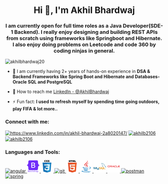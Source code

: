 <h1 align="center">Hi 👋, I'm Akhil Bhardwaj</h1>
<h3 align="center">I am currently open for full time roles as a Java Developer(SDE-1 Backend). I really enjoy designing and building REST APIs from scratch using frameworks like Springboot and Hibernate. I also enjoy doing problems on Leetcode and code 360 by coding ninjas in general.</h3>

<p align="left"> <img src="https://komarev.com/ghpvc/?username=akhilbhardwaj20&label=Profile%20views&color=0e75b6&style=flat" alt="akhilbhardwaj20" /> </p>

- 🌱 I am currently having 2+ years of hands-on experience in **DSA & Backend Frameworks like Spring Boot and Hibernate and Databases- Oracle SQL and PostgreSQL**

- 🤝 How to reach me [LinkedIn - @AkhilBhardwaj](https://www.linkedin.com/in/akhil-bhardwaj-2a8020147/)

- ⚡ Fun fact: **I used to refresh myself by spending time going outdoors, play FIFA & lot more..**

<h3 align="left">Connect with me:</h3>
<p align="left">
<a href="https://linkedin.com/in/https://www.linkedin.com/in/akhil-bhardwaj-2a8020147/" target="blank"><img align="center" src="https://raw.githubusercontent.com/rahuldkjain/github-profile-readme-generator/master/src/images/icons/Social/linked-in-alt.svg" alt="https://www.linkedin.com/in/akhil-bhardwaj-2a8020147/" height="30" width="40" /></a>
<a href="https://www.codechef.com/users/akhilb2106" target="blank"><img align="center" src="https://cdn.jsdelivr.net/npm/simple-icons@3.1.0/icons/codechef.svg" alt="akhilb2106" height="30" width="40" /></a>
<a href="https://www.leetcode.com/akhilb2106" target="blank"><img align="center" src="https://raw.githubusercontent.com/rahuldkjain/github-profile-readme-generator/master/src/images/icons/Social/leet-code.svg" alt="akhilb2106" height="30" width="40" /></a>
</p>

<h3 align="left">Languages and Tools:</h3>
<p align="left"> <a href="https://angular.io" target="_blank"> <img src="https://angular.io/assets/images/logos/angular/angular.svg" alt="angular" width="40" height="40"/> </a> <a href="https://getbootstrap.com" target="_blank"> <img src="https://raw.githubusercontent.com/devicons/devicon/master/icons/bootstrap/bootstrap-plain-wordmark.svg" alt="bootstrap" width="40" height="40"/> </a> <a href="https://www.w3schools.com/css/" target="_blank"> <img src="https://raw.githubusercontent.com/devicons/devicon/master/icons/css3/css3-original-wordmark.svg" alt="css3" width="40" height="40"/> </a> <a href="https://git-scm.com/" target="_blank"> <img src="https://www.vectorlogo.zone/logos/git-scm/git-scm-icon.svg" alt="git" width="40" height="40"/> </a> <a href="https://www.w3.org/html/" target="_blank"> <img src="https://raw.githubusercontent.com/devicons/devicon/master/icons/html5/html5-original-wordmark.svg" alt="html5" width="40" height="40"/> </a> <a href="https://www.java.com" target="_blank"> <img src="https://raw.githubusercontent.com/devicons/devicon/master/icons/java/java-original.svg" alt="java" width="40" height="40"/> </a> <a href="https://www.mysql.com/" target="_blank"> <img src="https://raw.githubusercontent.com/devicons/devicon/master/icons/mysql/mysql-original-wordmark.svg" alt="mysql" width="40" height="40"/> </a> <a href="https://www.oracle.com/" target="_blank"> <img src="https://raw.githubusercontent.com/devicons/devicon/master/icons/oracle/oracle-original.svg" alt="oracle" width="40" height="40"/> </a> <a href="https://postman.com" target="_blank"> <img src="https://www.vectorlogo.zone/logos/getpostman/getpostman-icon.svg" alt="postman" width="40" height="40"/> </a> <a href="https://spring.io/" target="_blank"> <img src="https://www.vectorlogo.zone/logos/springio/springio-icon.svg" alt="spring" width="40" height="40"/> </a> </p>
